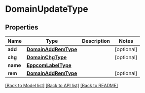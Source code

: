 # DomainUpdateType

## Properties
Name | Type | Description | Notes
------------ | ------------- | ------------- | -------------
**add** | [**DomainAddRemType**](DomainAddRemType.md) |  | [optional] 
**chg** | [**DomainChgType**](DomainChgType.md) |  | [optional] 
**name** | [**EppcomLabelType**](EppcomLabelType.md) |  | 
**rem** | [**DomainAddRemType**](DomainAddRemType.md) |  | [optional] 

[[Back to Model list]](../README.md#documentation-for-models) [[Back to API list]](../README.md#documentation-for-api-endpoints) [[Back to README]](../README.md)

